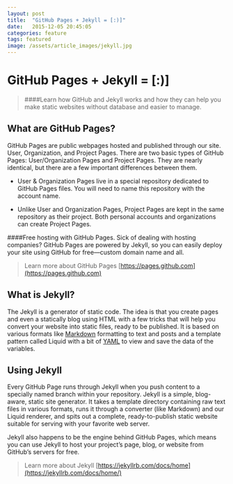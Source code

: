 ```yaml
---
layout: post
title:  "GitHub Pages + Jekyll = [:)]"
date:   2015-12-05 20:45:05
categories: feature
tags: featured
image: /assets/article_images/jekyll.jpg
---
```

GitHub Pages + Jekyll = [:)]
================
>####Learn how GitHub and Jekyll works and how they can help you make static websites without database and easier to manage.

What are GitHub Pages?
----------------
GitHub Pages are public webpages hosted and published through our site. User, Organization, and Project Pages. There are two basic types of GitHub Pages: User/Organization Pages and Project Pages. They are nearly identical, but there are a few important differences between them.

- User & Organization Pages live in a special repository dedicated to GitHub Pages files. You will need to name this repository with the account name.

- Unlike User and Organization Pages, Project Pages are kept in the same repository as their project. Both personal accounts and organizations can create Project Pages.

####Free hosting with GitHub Pages. 
Sick of dealing with hosting companies? GitHub Pages are powered by Jekyll, so you can easily deploy your site using GitHub for free—custom domain name and all.

>Learn more about GitHub Pages [https://pages.github.com](https://pages.github.com)


What is Jekyll?
----------------

The Jekyll is a generator of static code. The idea is that you create pages and even a statically blog using HTML with a few tricks that will help you convert your website into static files, ready to be published.
It is based on various formats like [Markdown](https://en.wikipedia.org/wiki/Markdown) formatting to text and posts and a template pattern called Liquid with a bit of [YAML](yaml.org) to view and save the data of the variables.

Using Jekyll
----------------
Every GitHub Page runs through Jekyll when you push content to a specially named branch within your repository. Jekyll is a simple, blog-aware, static site generator. It takes a template directory containing raw text files in various formats, runs it through a converter (like Markdown) and our Liquid renderer, and spits out a complete, ready-to-publish static website suitable for serving with your favorite web server.

Jekyll also happens to be the engine behind GitHub Pages, which means you can use Jekyll to host your project’s page, blog, or website from GitHub’s servers for free.

>Learn more about Jekyll [https://jekyllrb.com/docs/home](https://jekyllrb.com/docs/home/)
